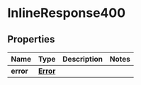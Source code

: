 

# InlineResponse400


## Properties

Name | Type | Description | Notes
------------ | ------------- | ------------- | -------------
**error** | [**Error**](Error.md) |  | 



